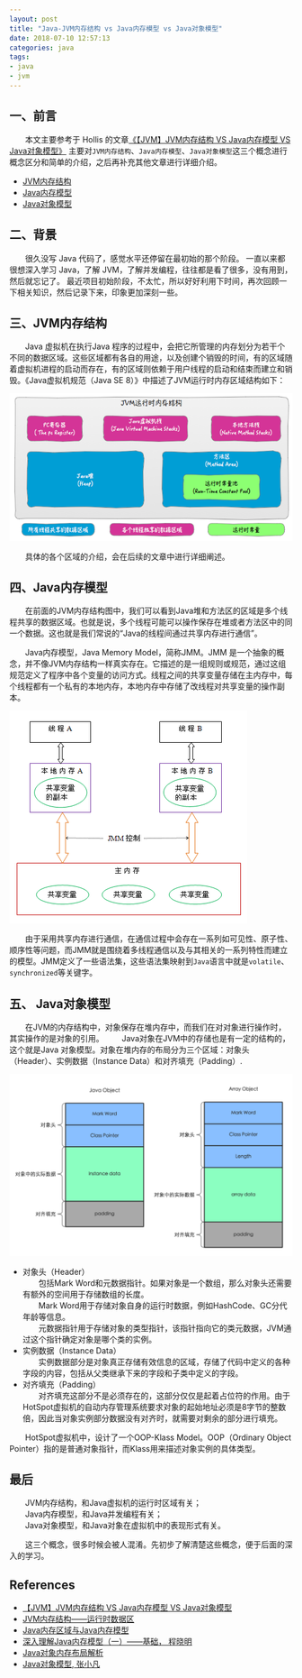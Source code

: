 ```yaml
---
layout: post
title: "Java-JVM内存结构 vs Java内存模型 vs Java对象模型"
date: 2018-07-10 12:57:13
categories: java
tags: 
- java
- jvm
---
```


## 一、前言
　　本文主要参考于 Hollis 的文章[《【JVM】JVM内存结构 VS Java内存模型 VS Java对象模型》](http://www.cnblogs.com/z00377750/p/9277836.html)
主要对`JVM内存结构`、`Java内存模型`、`Java对象模型`这三个概念进行概念区分和简单的介绍，之后再补充其他文章进行详细介绍。

* [JVM内存结构](#JVM内存结构)  
* [Java内存模型](#Java内存模型)    
* [Java对象模型](#Java对象模型)    

<!-- more -->

## 二、背景
　　很久没写 Java 代码了，感觉水平还停留在最初始的那个阶段。
一直以来都很想深入学习 Java，了解 JVM，了解并发编程，往往都是看了很多，没有用到，然后就忘记了。
最近项目初始阶段，不太忙，所以好好利用下时间，再次回顾一下相关知识，然后记录下来，印象更加深刻一些。

## <span id="JVM内存结构">三、JVM内存结构</span>

　　Java 虚拟机在执行Java 程序的过程中，会把它所管理的内存划分为若干个不同的数据区域。这些区域都有各自的用途，以及创建个销毁的时间，有的区域随着虚拟机进程的启动而存在，有的区域则依赖于用户线程的启动和结束而建立和销毁。《Java虚拟机规范（Java SE 8）》中描述了JVM运行时内存区域结构如下：

![](/assets/img/java-jvm-memory-structure.png)

　　具体的各个区域的介绍，会在后续的文章中进行详细阐述。

## <span id="Java内存模型">四、Java内存模型</span>

　　在前面的JVM内存结构图中，我们可以看到Java堆和方法区的区域是多个线程共享的数据区域。也就是说，多个线程可能可以操作保存在堆或者方法区中的同一个数据。这也就是我们常说的“Java的线程间通过共享内存进行通信”。

　　Java内存模型，Java Memory Model，简称JMM。JMM 是一个抽象的概念，并不像JVM内存结构一样真实存在。它描述的是一组规则或规范，通过这组规范定义了程序中各个变量的访问方式。线程之间的共享变量存储在主内存中，每个线程都有一个私有的本地内存，本地内存中存储了改线程对共享变量的操作副本。

![](/assets/img/java-memory-model.png)

　　由于采用共享内存进行通信，在通信过程中会存在一系列如可见性、原子性、顺序性等问题，而JMM就是围绕着多线程通信以及与其相关的一系列特性而建立的模型。JMM定义了一些语法集，这些语法集映射到`Java`语言中就是`volatile`、`synchronized`等关键字。

## <span id="Java对象模型">五、 Java对象模型</span>
　　在JVM的内存结构中，对象保存在堆内存中，而我们在对对象进行操作时，其实操作的是对象的引用。
　　Java对象在JVM中的存储也是有一定的结构的，这个就是Java 对象模型。对象在堆内存的布局分为三个区域：对象头（Header）、实例数据（Instance Data）和对齐填充（Padding）.

![](/assets/img/java-object-layout.png)

* 对象头（Header）  
　　包括Mark Word和元数据指针。如果对象是一个数组，那么对象头还需要有额外的空间用于存储数组的长度。  
　　Mark Word用于存储对象自身的运行时数据，例如HashCode、GC分代年龄等信息。  
　　元数据指针用于存储对象的类型指针，该指针指向它的类元数据，JVM通过这个指针确定对象是哪个类的实例。  
* 实例数据（Instance Data）  
　　实例数据部分是对象真正存储有效信息的区域，存储了代码中定义的各种字段的内容，包括从父类继承下来的字段和子类中定义的字段。  
* 对齐填充（Padding）  
　　对齐填充这部分不是必须存在的，这部分仅仅是起着占位符的作用。由于HotSpot虚拟机的自动内存管理系统要求对象的起始地址必须是8字节的整数倍，因此当对象实例部分数据没有对齐时，就需要对剩余的部分进行填充。

　　HotSpot虚拟机中，设计了一个OOP-Klass Model。OOP（Ordinary Object Pointer）指的是普通对象指针，而Klass用来描述对象实例的具体类型。

## 最后

　　JVM内存结构，和Java虚拟机的运行时区域有关；  
　　Java内存模型，和Java并发编程有关；  
　　Java对象模型，和Java对象在虚拟机中的表现形式有关。  

　　这三个概念，很多时候会被人混淆。先初步了解清楚这些概念，便于后面的深入的学习。

## References
* [【JVM】JVM内存结构 VS Java内存模型 VS Java对象模型](http://www.cnblogs.com/z00377750/p/9277836.html)  
* [JVM内存结构——运行时数据区](http://www.cnblogs.com/zhengbin/p/5617023.html)  
* [Java内存区域与Java内存模型](https://blog.csdn.net/calledwww/article/details/79368966)  
* [深入理解Java内存模型（一）——基础， 程晓明](http://www.infoq.com/cn/articles/java-memory-model-1)  
* [Java对象内存布局解析](https://segmentfault.com/a/1190000007652363)  
* [Java对象模型, 张小凡](http://www.cnblogs.com/qingshanli/p/9250491.html)  


